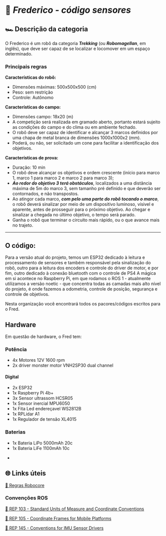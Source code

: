 # 🎩 *Frederico - código sensores*

## 🏎️ Descrição da categoria
O Frederico é um robô da categoria **_Trekking_** (ou **_Robomagellan_**, em inglês), que deve ser capaz de se localizar e locomover em um espaço determinado. 


### **Principais regras**
**Características do robô:**

- Dimensões máximas: 500x500x500 (cm)
- Peso: sem restrição
- Controle: Autônomo

**Características do campo:**

- Dimensões campo: 18x20 (m)
- A competição será realizada em gramado aberto, portanto estará sujeito as condições do campo e do clima ou em ambiente fechado.
- O robô deve ser capaz de identificar e alcançar 3 marcos definidos por uma chapa de metal branca de dimensões 1000x1000x2 (mm).
- Poderá, ou não, ser solicitado um cone para facilitar a identificação dos objetivos.

**Características de prova:**

- Duração: 10 min
- O robô deve alcançar os objetivos e ordem crescente (início para marco 1, marco 1 para marco 2 e marco 2 para marco 3);
- ***Ao redor do objetivo 3 terá obstáculos***, localizados a uma distância máxima de 5m do marco 3, sem tamanho pré definido e que deverão ser contornados, e não transpostos.
- Ao atingor cada marco, ***com pelo uma parte do robô tocando o marco***, o robô deverá sinalizar por meio de um dispositivo luminoso, vísivel e aparente, antes de prosseguir para o próximo objetivo. Ao chegar e sinalizar a chegada no último objetivo, o tempo será parado.
- Ganha o robô que terminar o circuito mais rápido, ou o que avance mais no trajeto.

** **
## O código: 
Para a versão atual do projeto, temos um ESP32 dedicado à leitura e processamento de sensores e também responsável pela sinalização do robô, outro para a leitura dos encoders e controle do driver de motor, e por fim, outro dedicado à conexão bluetooth com o controle de PS4
A mágica em si acontece no Raspberry Pi, em que rodamos o ROS 1 - atualmente utilizamos a versão noetic - que concentra todas as camadas mais alto nível do projeto, é onde fazemos a odometria, controle de posição, segurança e controle de objetivos. 

Nesta organização você encontrará todos os pacores/códigos escritos para o Fred. 

## Hardware
Em questão de hardware, o Fred tem: 

### Potência 
- 4x Motores 12V 1600 rpm 
- 2x driver monster motor VNH2SP30 dual channel 

#### Digital
- 2x ESP32 
- 1x Raspberry Pi 4b+ 
- 3x Sensor ultrassom HCSR05
- 1x Sensor inercial MPU6050 
- 1x Fita Led endereçavel WS2812B 
- 1x RPLidar A1
- 1x Regulador de tensão XL4015

### Baterias 
- 1x Bateria LiPo 5000mAh 20c 
- 1x Bateria LiFe 1100mAh 10c 

*
## 🌐 Links úteis

[🔗 Regras Robocore](https://robocore-eventos.s3.sa-east-1.amazonaws.com/public/Regras+-+Trekking+Indoor.pdf)

### Convenções ROS

[🔗 REP 103 - Standard Units of Measure and Coordinate Conventions](https://www.ros.org/reps/rep-0103.html)

[🔗 REP 105 - Coordinate Frames for Mobile Platforms](https://www.ros.org/reps/rep-0105.html)

[🔗 REP 145 - Conventions for IMU Sensor Drivers](https://www.ros.org/reps/rep-0145.html#data-reporting)